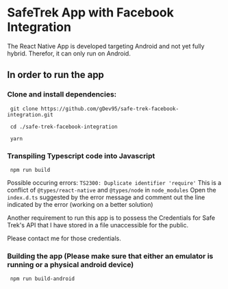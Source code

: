 # SafeTrek App with Facebook Integration

The React Native App is developed targeting Android and not yet fully hybrid. Therefor, it can only run on Android. 

## In order to run  the app
### Clone and install dependencies:
` git clone https://github.com/gDev95/safe-trek-facebook-integration.git` 

` cd ./safe-trek-facebook-integration`

` yarn`

### Transpiling Typescript code into Javascript
` npm run build`

Possible occuring errors: `TS2300: Duplicate identifier 'require'`
This is a conflict of `@types/react-native` and `@types/node` in `node_modules`
Open the `index.d.ts` suggested by the error message and comment out the line indicated by the error
(working on a better solution)

Another requirement to run this app is to possess the Credentials for Safe Trek's API that I have stored in a file unaccessible for the public. 

Please contact me for those credentials.
### Building the app (Please make sure that either an emulator is running or a physical android device)
` npm run build-android`
